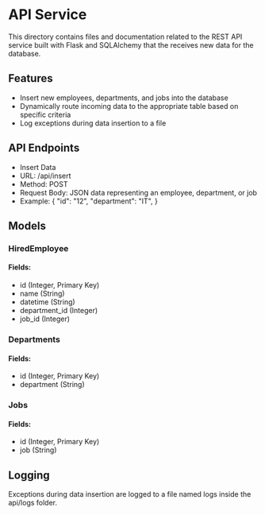 # API Service

This directory contains files and documentation related to the REST API service built with Flask and SQLAlchemy that the receives new data for the database. 

## Features

- Insert new employees, departments, and jobs into the database
- Dynamically route incoming data to the appropriate table based on specific criteria
- Log exceptions during data insertion to a file

## API Endpoints

- Insert Data
- URL: /api/insert
- Method: POST
- Request Body: JSON data representing an employee, department, or job
- Example: {
  "id": "12",
  "department": "IT",
}

## Models

### HiredEmployee
#### Fields:
- id (Integer, Primary Key)
- name (String)
- datetime (String)
- department_id (Integer)
- job_id (Integer)

### Departments
#### Fields:
- id (Integer, Primary Key)
- department (String)

### Jobs
#### Fields:
- id (Integer, Primary Key)
- job (String)

## Logging
Exceptions during data insertion are logged to a file named logs inside the api/logs folder.
